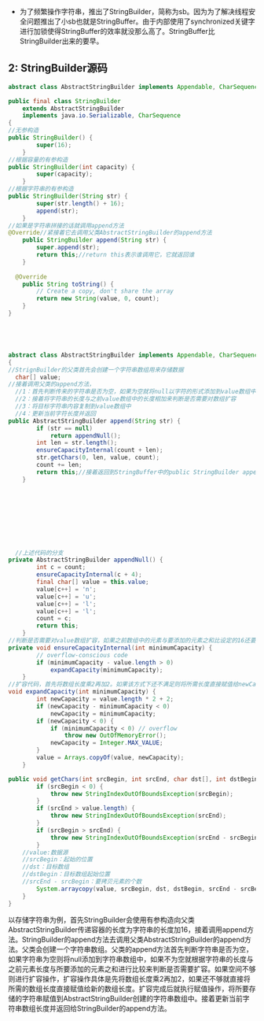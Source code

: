 - 为了频繁操作字符串，推出了StringBuilder，简称为sb。因为为了解决线程安全问题推出了小sb也就是StringBuffer。由于内部使用了synchronized关键字进行加锁使得StringBuffer的效率就没那么高了。StringBuffer比StringBuilder出来的要早。

## 2: StringBuilder源码

```java
abstract class AbstractStringBuilder implements Appendable, CharSequence {}
```

```java
public final class StringBuilder
    extends AbstractStringBuilder
    implements java.io.Serializable, CharSequence
{
//无参构造
public StringBuilder() {
        super(16);
    }
//根据容量的有参构造
public StringBuilder(int capacity) {
        super(capacity);
    }
//根据字符串的有参构造
public StringBuilder(String str) {
        super(str.length() + 16);
        append(str);
    }
//如果是字符串拼接的话就调用append方法
@Override//紧接着它去调用父类AbstractStringBuilder的append方法
    public StringBuilder append(String str) {
        super.append(str);
        return this;//return this表示谁调用它，它就返回谁
    }
  
  @Override
    public String toString() {
        // Create a copy, don't share the array
        return new String(value, 0, count);
    }
}





abstract class AbstractStringBuilder implements Appendable, CharSequence 
{
//StrignBuilder的父类首先会创建一个字符串数组用来存储数据
  char[] value;
//接着调用父类的append方法，
  //1：首先判断传来的字符串是否为空，如果为空就将null以字符的形式添加到value数组中
  //2：接着将字符串的长度与之前value数组中的长度相加来判断是否需要对数组扩容
  //3：将目标字符串内容复制到value数组中
  //4：更新当前字符长度并返回
public AbstractStringBuilder append(String str) {
        if (str == null)
            return appendNull();
        int len = str.length();
        ensureCapacityInternal(count + len);
        str.getChars(0, len, value, count);
        count += len;
        return this;//接着返回到StringBuffer中的public StringBuilder append(String str){}
    }
  
  
  
  
  
  
  
  
  
  //上述代码的分支
private AbstractStringBuilder appendNull() {
        int c = count;
        ensureCapacityInternal(c + 4);
        final char[] value = this.value;
        value[c++] = 'n';
        value[c++] = 'u';
        value[c++] = 'l';
        value[c++] = 'l';
        count = c;
        return this;
    }
//判断是否需要对value数组扩容，如果之前数组中的元素与要添加的元素之和比设定的16还要大则进行扩容
private void ensureCapacityInternal(int minimumCapacity) {
        // overflow-conscious code
        if (minimumCapacity - value.length > 0)
            expandCapacity(minimumCapacity);
    }
//扩容代码，首先将数组长度乘2再加2。如果该方式下还不满足则将所需长度直接赋值给newCapacity。如果所需长度小于0则报地址越界异常。接着更新数组长度。
void expandCapacity(int minimumCapacity) {
        int newCapacity = value.length * 2 + 2;
        if (newCapacity - minimumCapacity < 0)
            newCapacity = minimumCapacity;
        if (newCapacity < 0) {
            if (minimumCapacity < 0) // overflow
                throw new OutOfMemoryError();
            newCapacity = Integer.MAX_VALUE;
        }
        value = Arrays.copyOf(value, newCapacity);
    }

public void getChars(int srcBegin, int srcEnd, char dst[], int dstBegin) {
        if (srcBegin < 0) {
            throw new StringIndexOutOfBoundsException(srcBegin);
        }
        if (srcEnd > value.length) {
            throw new StringIndexOutOfBoundsException(srcEnd);
        }
        if (srcBegin > srcEnd) {
            throw new StringIndexOutOfBoundsException(srcEnd - srcBegin);
        }
    //value:数据源 
    //srcBegin：起始的位置 
    //dst：目标数组 
    //dstBegin：目标数组起始位置 
    //srcEnd - srcBegin：要拷贝元素的个数
        System.arraycopy(value, srcBegin, dst, dstBegin, srcEnd - srcBegin);
    }
}
```

以存储字符串为例，首先StringBuilder会使用有参构造向父类AbstractStringBuilder传递容器的长度为字符串的长度加16，接着调用append方法。StringBuilder的append方法去调用父类AbstractStringBuilder的append方法。父类会创建一个字符串数组。父类的append方法首先判断字符串是否为空，如果字符串为空则将null添加到字符串数组中，如果不为空就根据字符串的长度与之前元素长度与所要添加的元素之和进行比较来判断是否需要扩容。如果空间不够则进行扩容操作，扩容操作具体是先将数组长度乘2再加2，如果还不够就直接将所需的数组长度直接赋值给新的数组长度。扩容完成后就执行赋值操作，将所要存储的字符串赋值到AbstractStringBuilder创建的字符串数组中。接着更新当前字符串数组长度并返回给StringBuilder的append方法。


